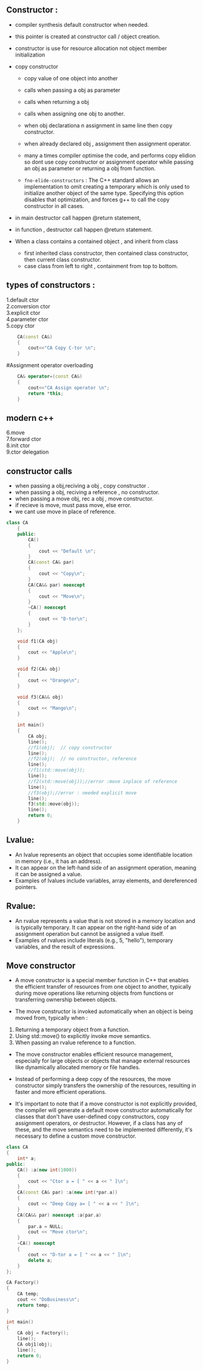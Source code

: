 
## Constructor :
- compiler synthesis default constructor when needed.
- this pointer is created at constructor call / object creation.
- constructor is use for resource allocation not object member initialization

- copy constructor 
    + copy value of one object into another
    + calls when passing a obj as parameter
    + calls when returning a obj
    + calls when assigning one obj to another.
    + when obj declarationa n assignment in same line then copy constructor.
    + when already declared obj , assignment then assignment operator.

    + many a times compiler optimise the code, and performs copy elidion so dont use copy constructor or assignment operator while passing an obj as parameter or returning a obj from function.
	+ `fno-elide-constructors` :
       The C++ standard allows an implementation to omit creating a
       temporary which is only used to initialize another object of the
       same type.  Specifying this option disables that optimization, and
       forces g++ to call the copy constructor in all cases.

- in main destructor call happen @return statement,
- in function , destructor call happen @return statement.

- When a class contains a contained object , and inherit from class 
    + first inherited class constructor, then contained class constructor, then current class constructor.
    + case class from left to right , containment from top to bottom.


## types of constructors : 
1.default ctor  
2.conversion ctor  
3.explicit ctor  
4.parameter ctor  
5.copy ctor 
```cpp
    CA(const CA&)
    {
        cout<<"CA Copy C-tor \n";
    } 
``` 
#Assignment operator overloading
```cpp
    CA& operator=(const CA&)             
    {
        cout<<"CA Assign operator \n";
        return *this;
    }
```
## modern c++  
6.move  
7.forward ctor  
8.init ctor  
9.ctor delegation  

## constructor calls 
- when passing a obj,reciving a obj , copy constructor .
- when passing a obj, reciving a reference , no constructor.
- when passing a move obj, rec a obj , move constructor.
- if recieve is move, must pass move, else error.
- we cant use move in place of reference.
```cpp
class CA
	{
	public:
		CA()
		{
			cout << "Default \n";
		}
		CA(const CA& par)
		{
			cout << "Copy\n";
		}
		CA(CA&& par) noexcept
		{
			cout << "Move\n";
		}
		~CA() noexcept
		{
			cout << "D-tor\n";
		}
	};

	void f1(CA obj)
	{
		cout << "Apple\n";
	}

	void f2(CA& obj)
	{
		cout << "Orange\n";
	}

	void f3(CA&& obj)
	{
		cout << "Mango\n";
	}

	int main()
	{
		CA obj;   
		line();
		//f1(obj);  // copy constructor
		line();
		//f2(obj);  // no constructor, reference
		line();
		//f1(std::move(obj));
		line();
		//f2(std::move(obj));//error :move inplace of reference
		line();
		//f3(obj);//error : needed explicit move
		line();
		f3(std::move(obj));
		line();
		return 0;
	}
```

## Lvalue:

- An lvalue represents an object that occupies some identifiable location in memory (i.e., it has an address).
- It can appear on the left-hand side of an assignment operation, meaning it can be assigned a value.
- Examples of lvalues include variables, array elements, and dereferenced pointers.

## Rvalue:
- An rvalue represents a value that is not stored in a memory location and is typically temporary.
It can appear on the right-hand side of an assignment operation but cannot be assigned a value itself.
- Examples of rvalues include literals (e.g., 5, "hello"), temporary variables, and the result of expressions.

## Move constructor
- A move constructor is a special member function in C++ that enables the efficient transfer of resources from one object to another, typically during move operations like returning objects from functions or transferring ownership between objects.

- The move constructor is invoked automatically when an object is being moved from, typically when :  
1. Returning a temporary object from a function.
2. Using std::move() to explicitly invoke move semantics.
3. When passing an rvalue reference to a function.

- The move constructor enables efficient resource management, especially for large objects or objects that manage external resources like dynamically allocated memory or file handles.
- Instead of performing a deep copy of the resources, the move constructor simply transfers the ownership of the resources, resulting in faster and more efficient operations.

- It's important to note that if a move constructor is not explicitly provided, the compiler will generate a default move constructor automatically for classes that don't have user-defined copy constructors, copy assignment operators, or destructor. However, if a class has any of these, and the move semantics need to be implemented differently, it's necessary to define a custom move constructor.
```cpp
class CA
{
	int* a;
public:
	CA() :a(new int(1000))
	{
		cout << "Ctor a = [ " << a << " ]\n";
	}
	CA(const CA& par) :a(new int(*par.a))
	{
		cout << "Deep Copy a= [ " << a << " ]\n";
	}
	CA(CA&& par) noexcept :a(par.a)
	{
		par.a = NULL;
		cout << "Move ctor\n";
	}
	~CA() noexcept
	{
		cout << "D-tor a = [ " << a << " ]\n";
		delete a;
	}
};

CA Factory()
{
	CA temp;
	cout << "DoBusiness\n";
	return temp;
}

int main()
{
	CA obj = Factory();
	line();
	CA obj1(obj);
	line();
	return 0;
}
```

